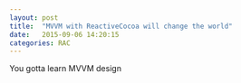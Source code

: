```yaml
---
layout: post
title:  "MVVM with ReactiveCocoa will change the world"
date:   2015-09-06 14:20:15
categories: RAC
---
```


You gotta learn MVVM design